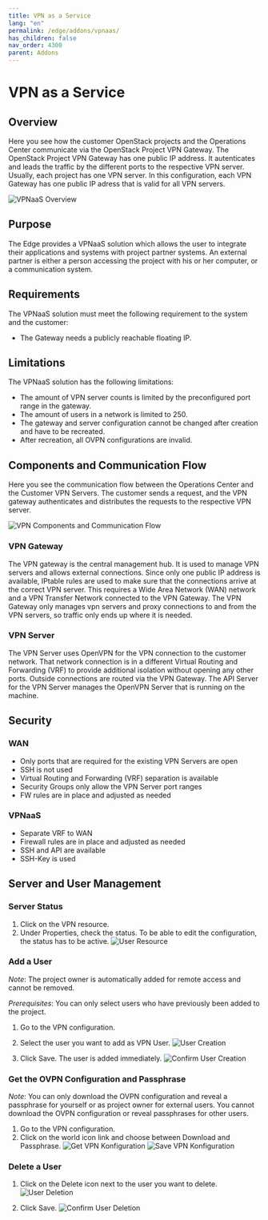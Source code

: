 ```yaml
---
title: VPN as a Service
lang: "en"
permalink: /edge/addons/vpnaas/
has_children: false
nav_order: 4300
parent: Addons
---
```


# VPN as a Service

## Overview

Here you see how the customer OpenStack projects and the Operations Center communicate via the OpenStack Project VPN Gateway.
The OpenStack Project VPN Gateway has one public IP address.
It autenticates and leads the traffic by the different ports to the respective VPN server.
Usually, each project has one VPN server.
In this configuration, each VPN Gateway has one public IP adress that is valid for all VPN servers.

![VPNaaS Overview](./vpn_overview.png)

## Purpose

The Edge provides a VPNaaS solution which allows the user to integrate their applications and systems with project partner systems.
An external partner is either a person accessing the project with his or her computer, or a communication system.

## Requirements

The VPNaaS solution must meet the following requirement to the system and the customer:

* The Gateway needs a publicly reachable floating IP.

## Limitations

The VPNaaS solution has the following limitations:

* The amount of VPN server counts is limited by the preconfigured port range in the gateway.
* The amount of users in a network is limited to 250.
* The gateway and server configuration cannot be changed after creation and have to be recreated.
* After recreation, all OVPN configurations are invalid.

## Components and Communication Flow

Here you see the communication flow between the Operations Center and the Customer VPN Servers.
The customer sends a request, and the VPN gateway authenticates and distributes the requests to the respective VPN server.

![VPN Components and Communication Flow](./communicationflow.png)

### VPN Gateway

The VPN gateway is the central management hub.
It is used to manage VPN servers and allows external connections.
Since only one public IP address is available, IPtable rules are used to make sure that the connections arrive at the correct VPN server.
This requires a Wide Area Network (WAN) network and a VPN Transfer Network connected to the VPN Gateway.
The VPN Gateway only manages vpn servers and proxy connections to and from the VPN servers, so traffic only ends up where it is needed.

### VPN Server

The VPN Server uses OpenVPN for the VPN connection to the customer network.
That network connection is in a different Virtual Routing and Forwarding (VRF) to provide additional isolation without opening any other ports.
Outside connections are routed via the VPN Gateway.
The API Server for the VPN Server manages the OpenVPN Server that is running on the machine.

## Security

### WAN

* Only ports that are required for the existing VPN Servers are open
* SSH is not used
* Virtual Routing and Forwarding (VRF) separation is available
* Security Groups only allow the VPN Server port ranges
* FW rules are in place and adjusted as needed

### VPNaaS

* Separate VRF to WAN
* Firewall rules are in place and adjusted as needed
* SSH and API are available
* SSH-Key is used

## Server and User Management

### Server Status

1. Click on the VPN resource.
2. Under Properties, check the status. To be able to edit the configuration, the status has to be active.
![User Resource](./vpnaas_active-resource.png)

### Add a User

*Note*: The project owner is automatically added for remote access and cannot be removed.

*Prerequisites*: You can only select users who have previously been added to the project.

1. Go to the VPN configuration.
2. Select the user you want to add as VPN User.
![User Creation](./vpnaas_select-new-user.png)

3. Click Save. The user is added immediately.
![Confirm User Creation](./vpnaas_save-new-user.png)

### Get the OVPN Configuration and Passphrase

*Note*: You can only download the OVPN configuration and reveal a passphrase for yourself or as project owner for external users. You cannot download the OVPN configuration or reveal passphrases for other users.

1. Go to the VPN configuration.
2. Click on the world icon link and choose between Download and Passphrase.
![Get VPN Konfiguration](./vpnaas_open-user-configuration.png)
![Save VPN Konfiguration](./vpnaas_download-config-and-get-passphrase.png)

### Delete a User

1. Click on the Delete icon next to the user you want to delete.
![User Deletion](./vpnaas_delete-user.png)

1. Click Save.
![Confirm User Deletion](./vpnaas_save-user-deletion.png)
